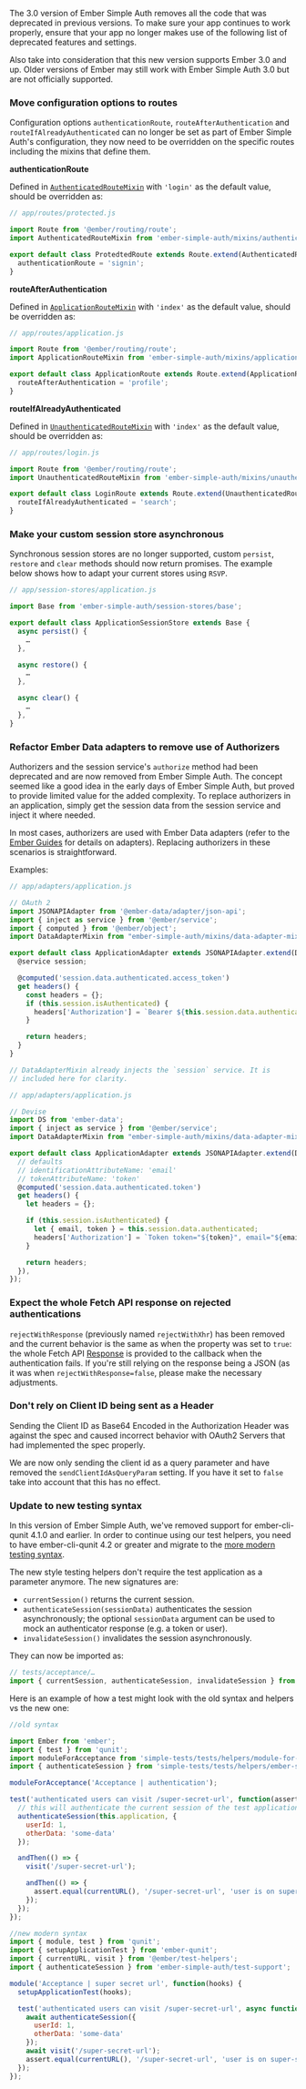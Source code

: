 The 3.0 version of Ember Simple Auth removes all the code that was deprecated in previous versions. To make sure
your app continues to work properly, ensure that your app no longer makes use of the following list of deprecated
features and settings.

Also take into consideration that this new version supports Ember 3.0 and up. Older versions of Ember may still
work with Ember Simple Auth 3.0 but are not officially supported.

### Move configuration options to routes

Configuration options `authenticationRoute`, `routeAfterAuthentication` and ` routeIfAlreadyAuthenticated` can
no longer be set as part of Ember Simple Auth's configuration, they now need to be overridden on the specific
routes including the mixins that define them.

**authenticationRoute**

Defined in [`AuthenticatedRouteMixin`](http://ember-simple-auth.com/api/classes/AuthenticatedRouteMixin.html) with
`'login'` as the default value, should be overridden as:

```js
// app/routes/protected.js

import Route from '@ember/routing/route';
import AuthenticatedRouteMixin from 'ember-simple-auth/mixins/authenticated-route-mixin';

export default class ProtedtedRoute extends Route.extend(AuthenticatedRouteMixin), {
  authenticationRoute = 'signin';
}
```

**routeAfterAuthentication**

Defined in [`ApplicationRouteMixin`](http://ember-simple-auth.com/api/classes/ApplicationRouteMixin.html) with
`'index'` as the default value, should be overridden as:

```js
// app/routes/application.js

import Route from '@ember/routing/route';
import ApplicationRouteMixin from 'ember-simple-auth/mixins/application-route-mixin';

export default class ApplicationRoute extends Route.extend(ApplicationRouteMixin) {
  routeAfterAuthentication = 'profile';
}
```

**routeIfAlreadyAuthenticated**

Defined in [`UnauthenticatedRouteMixin`](http://ember-simple-auth.com/api/classes/UnauthenticatedRouteMixin.html) with
`'index'` as the default value, should be overridden as:

```js
// app/routes/login.js

import Route from '@ember/routing/route';
import UnauthenticatedRouteMixin from 'ember-simple-auth/mixins/unauthenticated-route-mixin';

export default class LoginRoute extends Route.extend(UnauthenticatedRouteMixin) {
  routeIfAlreadyAuthenticated = 'search';
}
```

### Make your custom session store asynchronous

Synchronous session stores are no longer supported, custom `persist`, `restore` and `clear` methods should now return promises.
The example below shows how to adapt your current stores using `RSVP`.

```js
// app/session-stores/application.js

import Base from 'ember-simple-auth/session-stores/base';

export default class ApplicationSessionStore extends Base {
  async persist() {
    …
  },

  async restore() {
    …
  },

  async clear() {
    …
  },
}
```

### Refactor Ember Data adapters to remove use of Authorizers

Authorizers and the session service's `authorize` method had been deprecated and
are now removed from Ember Simple Auth. The concept seemed like a good idea
in the early days of Ember Simple Auth, but proved to provide limited value for
the added complexity. To replace authorizers in an application, simply get the
session data from the session service and inject it where needed.

In most cases, authorizers are used with Ember Data adapters (refer to the
[Ember Guides](https://guides.emberjs.com/v3.4.0/models/customizing-adapters/#toc_headers-customization)
for details on adapters). Replacing authorizers in these scenarios is straightforward.

Examples:

```js
// app/adapters/application.js

// OAuth 2
import JSONAPIAdapter from '@ember-data/adapter/json-api';
import { inject as service } from '@ember/service';
import { computed } from '@ember/object';
import DataAdapterMixin from "ember-simple-auth/mixins/data-adapter-mixin";

export default class ApplicationAdapter extends JSONAPIAdapter.extend(DataAdapterMixin) {
  @service session;

  @computed('session.data.authenticated.access_token')
  get headers() {
    const headers = {};
    if (this.session.isAuthenticated) {
      headers['Authorization'] = `Bearer ${this.session.data.authenticated.access_token}`;
    }

    return headers;
  }
}

// DataAdapterMixin already injects the `session` service. It is
// included here for clarity.
```

```js
// app/adapters/application.js

// Devise
import DS from 'ember-data';
import { inject as service } from '@ember/service';
import DataAdapterMixin from "ember-simple-auth/mixins/data-adapter-mixin";

export default class ApplicationAdapter extends JSONAPIAdapter.extend(DataAdapterMixin) {
  // defaults
  // identificationAttributeName: 'email'
  // tokenAttributeName: 'token'
  @computed('session.data.authenticated.token')
  get headers() {
    let headers = {};

    if (this.session.isAuthenticated) {
      let { email, token } = this.session.data.authenticated;
      headers['Authorization'] = `Token token="${token}", email="${email}"`;
    }

    return headers;
  }),
});
```

### Expect the whole Fetch API response on rejected authentications

`rejectWithResponse` (previously named `rejectWithXhr`) has been removed and the current behavior
is the same as when the property was set to `true`: the whole Fetch API [Response](https://fetch.spec.whatwg.org/#response-class) is provided to the
callback when the authentication fails. If you're still relying on the response being a JSON (as it
was when `rejectWithResponse=false`, please make the necessary adjustments.

### Don't rely on Client ID being sent as a Header

Sending the Client ID as Base64 Encoded in the Authorization Header was against the spec and caused
incorrect behavior with OAuth2 Servers that had implemented the spec properly.

We are now only sending the client id as a query parameter and have removed the `sendClientIdAsQueryParam`
setting. If you have it set to `false` take into account that this has no effect.

### Update to new testing syntax

In this version of Ember Simple Auth, we've removed support for ember-cli-qunit 4.1.0 and earlier. In order to
continue using our test helpers, you need to have ember-cli-qunit 4.2 or greater and migrate to the [more modern testing
syntax](https://dockyard.com/blog/2018/01/11/modern-ember-testing).

The new style testing helpers don't require the test application as a parameter anymore. The new signatures are:

* `currentSession()` returns the current session.
* `authenticateSession(sessionData)` authenticates the session asynchronously;
  the optional `sessionData` argument can be used to mock an authenticator
  response (e.g. a token or user).
* `invalidateSession()` invalidates the session asynchronously.

They can now be imported as:
```js
// tests/acceptance/…
import { currentSession, authenticateSession, invalidateSession } from 'ember-simple-auth/test-support';
```

Here is an example of how a test might look with the old syntax and helpers vs the new one:

```js
//old syntax

import Ember from 'ember';
import { test } from 'qunit';
import moduleForAcceptance from 'simple-tests/tests/helpers/module-for-acceptance';
import { authenticateSession } from 'simple-tests/tests/helpers/ember-simple-auth';

moduleForAcceptance('Acceptance | authentication');

test('authenticated users can visit /super-secret-url', function(assert) {
  // this will authenticate the current session of the test application
  authenticateSession(this.application, {
    userId: 1,
    otherData: 'some-data'
  });

  andThen(() => {
    visit('/super-secret-url');

    andThen(() => {
      assert.equal(currentURL(), '/super-secret-url', 'user is on super-secret-url');
    });
  });
});
```

```js
//new modern syntax
import { module, test } from 'qunit';
import { setupApplicationTest } from 'ember-qunit';
import { currentURL, visit } from '@ember/test-helpers';
import { authenticateSession } from 'ember-simple-auth/test-support';

module('Acceptance | super secret url', function(hooks) {
  setupApplicationTest(hooks);

  test('authenticated users can visit /super-secret-url', async function(assert) {
    await authenticateSession({
      userId: 1,
      otherData: 'some-data'
    });
    await visit('/super-secret-url');
    assert.equal(currentURL(), '/super-secret-url', 'user is on super-secret-url');
  });
});
```
